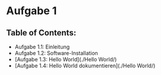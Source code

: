 # Aufgabe 1

## Table of Contents:

- Aufgabe 1.1: Einleitung
- Aufgabe 1.2: Software-Installation
- [Aufgabe 1.3: Hello World](./Hello World/)
- [Aufgabe 1.4: Hello World dokumentieren](./Hello World/)
